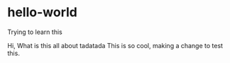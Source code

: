 # hello-world
Trying to learn this

Hi,
What is this all about tadatada
This is so cool, making a change to test this.
